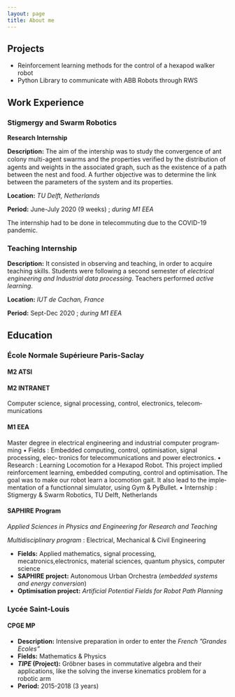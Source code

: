 ```yaml
---
layout: page
title: About me
---
```


## Projects

- Reinforcement learning methods for the control of a hexapod walker robot
- Python Library to communicate with ABB Robots through RWS

## Work Experience

### Stigmergy and Swarm Robotics

**Research Internship**

**Description:** The aim of the intership was to study the convergence of ant colony multi-agent swarms and
the properties veriﬁed by the distribution of agents and weights in the associated graph, such as the
existence of a path between the nest and food. A further objective was to determine the link between
the parameters of the system and its properties.

**Location:** *TU Delft, Netherlands*

**Period:** June-July 2020 (9 weeks) ; *during M1 EEA*

The internship had to be done in telecommuting due to the COVID-19 pandemic.

### Teaching Internship 

**Description:** It consisted in observing and teaching, in order to acquire teaching skills. Students were following a second semester of *electrical engineering and Industrial data processing*. Teachers performed *active learning*. 

**Location:** *IUT de Cachan, France*

**Period:** Sept-Dec 2020 ; *during M1 EEA*

## Education 

### École Normale Supérieure Paris-Saclay 

#### M2 ATSI



#### M2 INTRANET

Computer science, signal processing, control, electronics, telecom‐
munications

#### M1 EEA

Master degree in electrical engineering and industrial computer program‐
ming
• Fields : Embedded computing, control, optimisation, signal processing, elec‐
tronics for telecommunications and power electronics.
• Research : Learning Locomotion for a Hexapod Robot. This project implied
reinforcement learning, embedded computing, control and optimisation. The
goal was to make our robot learn a locomotion gait. It also lead to the imple‐
mentation of a functionnal simulator, using Gym & PyBullet.
• Internship : Stigmergy & Swarm Robotics, TU Delft, Netherlands

#### SAPHIRE Program

*Applied Sciences in Physics and Engineering for Research and Teaching*

*Multidisciplinary program* : Electrical, Mechanical & Civil Engineering

- **Fields:** Applied mathematics, signal processing, mecatronics,electronics, material sciences, quantum physics, computer science
- **SAPHIRE project:** Autonomous Urban Orchestra (*embedded systems and energy conversion*)
- **Optimisation project:** *Artificial Potential Fields for Robot Path Planning*

### Lycée Saint-Louis

#### CPGE MP

- **Description:** Intensive preparation in order to enter the *French ”Grandes Ecoles”*
- **Fields:** Mathematics & Physics
- ***TIPE* (Project):** Gröbner bases in commutative algebra and their applications, like the solving the inverse kinematics problem for a robotic arm
- **Period:** 2015-2018 (3 years)
